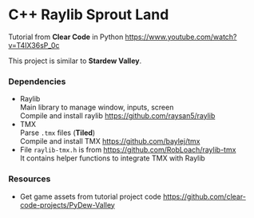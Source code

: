 # C++ Raylib Sprout Land

Tutorial from **Clear Code** in Python https://www.youtube.com/watch?v=T4IX36sP_0c  

This project is similar to **Stardew Valley**.  

### Dependencies

- Raylib  
  Main library to manage window, inputs, screen  
  Compile and install raylib https://github.com/raysan5/raylib
- TMX  
  Parse `.tmx` files (**Tiled**)  
  Compile and install TMX https://github.com/baylej/tmx
- File `raylib-tmx.h` is from https://github.com/RobLoach/raylib-tmx  
  It contains helper functions to integrate TMX with Raylib

### Resources

- Get game assets from tutorial project code https://github.com/clear-code-projects/PyDew-Valley  
